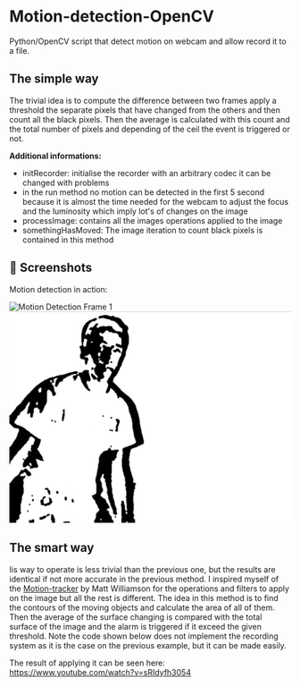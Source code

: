 Motion-detection-OpenCV
=======================

Python/OpenCV script that detect motion on webcam and allow record it to a file.

## The simple way ##

The trivial idea is to compute the difference between two frames apply a threshold the separate pixels that have changed from the others and then count all the black pixels. Then the average is calculated with this count and the total number of pixels and depending of the ceil the event is triggered or not.

**Additional informations:**

* initRecorder: initialise the recorder with an arbitrary codec it can be changed with problems
* in the run method no motion can be detected in the first 5 second because it is almost the time needed for the webcam to adjust the focus and the luminosity which imply lot's of changes on the image
* processImage: contains all the images operations applied to the image
* somethingHasMoved: The image iteration to count black pixels is contained in this method
## 📸 Screenshots

Motion detection in action:

![Motion Detection Frame 1](screenshot1.png)
![Motion Detection Frame 2](screenshot2.png)




## The smart way ##

Iis way to operate is less trivial than the previous one, but the results are identical if not more accurate in the previous method. I inspired myself of the [Motion-tracker]("https://github.com/mattwilliamson/Motion-Tracker/") by Matt Williamson for the operations and filters to apply on the image but all the rest is different. The idea in this method is to find the contours of the moving objects and calculate the area of all of them. Then the average of the surface changing is compared with the total surface of the image and the alarm is triggered if it exceed the given threshold. Note the code shown below does not implement the recording system as it is the case on the previous example, but it can be made easily.

The result of applying it can be seen here: https://www.youtube.com/watch?v=sRIdyfh3054
